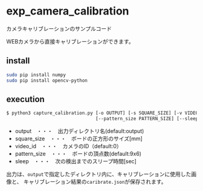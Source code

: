 # exp_camera_calibration
カメラキャリブレーションのサンプルコード

WEBカメラから直接キャリブレーションができます。

## install

```bash
sudo pip install numpy
sudo pip install opencv-python
```

## execution

```bash
$ python3 capture_calibration.py [-o OUTPUT] [-s SQUARE_SIZE] [-v VIDEO_ID]
                                 [--pattern_size PATTERN_SIZE] [--sleep SLEEP]
```

+ output　・・・　出力ディレクトリ名(default:output)
+ square_size　・・・　ボードの正方形のサイズ[mm]
+ video_id　・・・　カメラのID（default:0）
+ pattern_size　・・・　ボードの頂点数(default:9x6)
+ sleep　・・・　次の検出までのスリープ時間[sec]

出力は、`output`で指定したディレクトリ内に、キャリブレーションに使用した画像と、
キャリブレーション結果の`caribrate.json`が保存されます。
